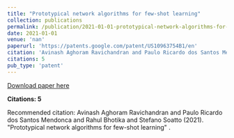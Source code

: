 ```yaml
---
title: "Prototypical network algorithms for few-shot learning"
collection: publications
permalink: /publication/2021-01-01-prototypical-network-algorithms-for-fewshot-learni
date: 2021-01-01
venue: 'nan'
paperurl: 'https://patents.google.com/patent/US10963754B1/en'
citation: 'Avinash Aghoram Ravichandran and Paulo Ricardo dos Santos Mendonca and Rahul Bhotika and Stefano Soatto (2021). &quot;Prototypical network algorithms for few-shot learning&quot; <i></i>.'
citations: 5
pub_type: 'patent'
---
```


<a href='https://patents.google.com/patent/US10963754B1/en'>Download paper here</a>

**Citations: 5**

Recommended citation: Avinash Aghoram Ravichandran and Paulo Ricardo dos Santos Mendonca and Rahul Bhotika and Stefano Soatto (2021). "Prototypical network algorithms for few-shot learning" <i></i>.